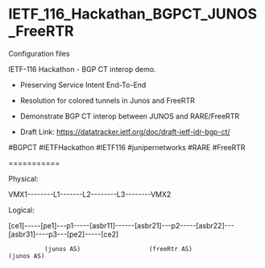 # IETF_116_Hackathan_BGPCT_JUNOS_FreeRTR
Configuration files

IETF-116 Hackathon - BGP CT interop demo.
 - Preserving Service Intent End-To-End
 - Resolution for colored tunnels in Junos and FreeRTR

- Demonstrate BGP CT interop between JUNOS and RARE/FreeRTR
- Draft Link: https://datatracker.ietf.org/doc/draft-ietf-idr-bgp-ct/

#BGPCT #IETFHackathon #IETF116 #junipernetworks #RARE #FreeRTR

===========
 
Physical:

 
VMX1--------L1-------L2--------L3--------VMX2
 
Logical:
 
  [ce1]-----[pe1]---p1-----[asbr11]------[asbr21]---p2-----[asbr22]---[asbr31]----p3---[pe2]-----[ce2]

              (junos AS)                   (freeRtr AS)                  (junos AS)
 
